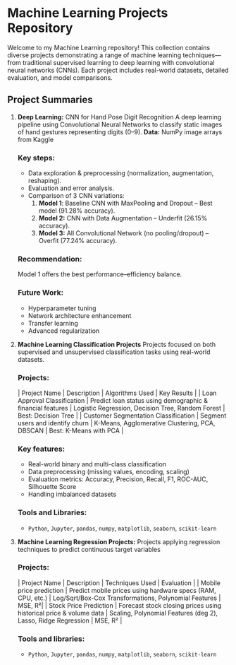 # **Machine Learning Projects Repository**

Welcome to my Machine Learning repository! This collection contains diverse projects demonstrating a range of machine learning techniques—from traditional supervised learning to deep learning with convolutional neural networks (CNNs). Each project includes real-world datasets, detailed evaluation, and model comparisons.

## **Project Summaries**

1. **Deep Learning:** CNN for Hand Pose Digit Recognition
   A deep learning pipeline using Convolutional Neural Networks to classify static images of hand gestures representing digits (0–9).
   **Data:** NumPy image arrays from Kaggle
     
   ### **Key steps:**
   - Data exploration & preprocessing (normalization, augmentation, reshaping).
   - Evaluation and error analysis.
   - Comparison of 3 CNN variations:
       1. **Model 1**: Baseline CNN with MaxPooling and Dropout – Best model (91.28% accuracy).
       2. **Model 2:** CNN with Data Augmentation – Underfit (26.15% accuracy).
       3. **Model 3:** All Convolutional Network (no pooling/dropout) – Overfit (77.24% accuracy).

   ### **Recommendation:**
     Model 1 offers the best performance–efficiency balance.

   ### **Future Work:**
     - Hyperparameter tuning
     - Network architecture enhancement
     - Transfer learning
     - Advanced regularization

2. **Machine Learning Classification Projects**
   Projects focused on both supervised and unsupervised classification tasks using real-world datasets.

   ### **Projects:**
   | Project Name | Description | Algorithms Used | Key Results |
   | Loan Approval Classification	| Predict loan status using demographic & financial features | Logistic Regression, Decision Tree, Random Forest	| Best: Decision Tree |
   | Customer Segmentation Classification	| Segment users and identify churn | K-Means, Agglomerative Clustering, PCA, DBSCAN	| Best: K-Means with PCA |

   ### **Key features:**
   - Real-world binary and multi-class classification
   - Data preprocessing (missing values, encoding, scaling)
   - Evaluation metrics: Accuracy, Precision, Recall, F1, ROC-AUC, Silhouette Score
   - Handling imbalanced datasets

   ### **Tools and Libraries:**
   - `Python`, `Jupyter`, `pandas`, `numpy`, `matplotlib`, `seaborn`, `scikit-learn`

3. **Machine Learning Regression Projects:**
   Projects applying regression techniques to predict continuous target variables
   
   ### **Projects:**
   | Project Name | Description | Techniques Used | Evaluation |
   | Mobile price prediction	| Predict mobile prices using hardware specs (RAM, CPU, etc.)	 | Log/Sqrt/Box-Cox Transformations, Polynomial Features	| MSE, R²|
   | Stock Price Prediction	| Forecast stock closing prices using historical price & volume data | Scaling, Polynomial Features (deg 2), Lasso, Ridge Regression		| MSE, R² |

   ### **Tools and libraries:**
   - `Python`, `Jupyter`, `pandas`, `numpy`, `matplotlib`, `seaborn`, `scikit-learn`

   

